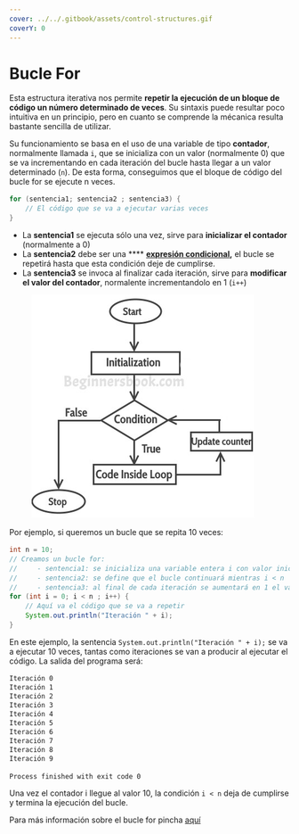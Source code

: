 ```yaml
---
cover: ../../.gitbook/assets/control-structures.gif
coverY: 0
---
```


# Bucle For

Esta estructura iterativa nos permite **repetir la ejecución de un bloque de código un número determinado de veces**. Su sintaxis puede resultar poco intuitiva en un principio, pero en cuanto se comprende la mécanica resulta bastante sencilla de utilizar.

Su funcionamiento se basa en el uso de una variable de tipo **contador**, normalmente llamada `i`, que se inicializa con un valor (normalmente 0) que se va incrementando en cada iteración del bucle hasta llegar a un valor determinado (`n`). De esta forma, conseguimos que el bloque de código del bucle for se ejecute n veces.

```java
for (sentencia1; sentencia2 ; sentencia3) {
    // El código que se va a ejecutar varias veces
}
```

* La **sentencia1** se ejecuta sólo una vez, sirve para **inicializar el contador** (normalmente a 0)
* La **sentencia2** debe ser una **** [**expresión condicional**](../../ut01-introduccion-a-la-programacion/expresiones-y-operadores.md#operadores-condicionales)**,** el bucle se repetirá hasta que esta condición deje de cumplirse.
* La **sentencia3** se invoca al finalizar cada iteración, sirve para **modificar el valor del contador**, normalente incrementandolo en 1 (`i++`)

<figure><img src="../../.gitbook/assets/for_loop.jpg" alt=""><figcaption></figcaption></figure>

Por ejemplo, si queremos un bucle que se repita 10 veces:

```java
int n = 10;
// Creamos un bucle for:
//     - sentencia1: se inicializa una variable entera i con valor inicial 0
//     - sentencia2: se define que el bucle continuará mientras i < n
//     - sentencia3: al final de cada iteración se aumentará en 1 el valor de i
for (int i = 0; i < n ; i++) {
    // Aquí va el código que se va a repetir
    System.out.println("Iteración " + i);
}

```

En este ejemplo, la sentencia `System.out.println("Iteración " + i);` se va a ejecutar 10 veces, tantas como iteraciones se van a producir al ejecutar el código. La salida del programa será:

```
Iteración 0
Iteración 1
Iteración 2
Iteración 3
Iteración 4
Iteración 5
Iteración 6
Iteración 7
Iteración 8
Iteración 9

Process finished with exit code 0
```

Una vez el contador i llegue al valor 10, la condición `i < n` deja de cumplirse y termina la ejecución del bucle.

Para más información sobre el bucle for pincha [aquí](https://www.w3schools.com/java/java\_for\_loop.asp)

